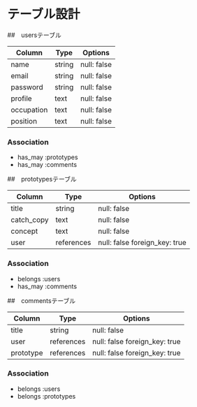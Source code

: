 # テーブル設計

##　usersテーブル

| Column     | Type   | Options     |
| ---------- | ------ | ----------- |
| name       | string | null: false |
| email      | string | null: false |
| password   | string | null: false |
| profile    | text   | null: false |
| occupation | text   | null: false |
| position   | text   | null: false |

### Association
- has_may :prototypes
- has_may :comments

##　prototypesテーブル

| Column     | Type       | Options                       |
| ---------- | ---------- | ----------------------------- |
| title      | string     | null: false                   |
| catch_copy | text       | null: false                   |
| concept    | text       | null: false                   |
| user       | references | null: false foreign_key: true |

### Association
- belongs :users
- has_may :comments

##　commentsテーブル

| Column    | Type       | Options                       |
| --------- | ---------- | ----------------------------- |
| title     | string     | null: false                   |
| user      | references | null: false foreign_key: true |
| prototype | references | null: false foreign_key: true |

### Association
- belongs :users
- belongs :prototypes
